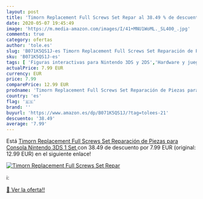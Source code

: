```yaml
---
layout: post
title: 'Timorn Replacement Full Screws Set Repar al 38.49 % de descuento'
date: 2020-05-07 19:45:49
image: 'https://m.media-amazon.com/images/I/41+MNU1WoML._SL400_.jpg'
comments: true
category: ofertas
author: 'tole.es'
slug: 'B071K5QS1J-es Timorn Replacement Full Screws Set Reparación de Piezas...'
sku: 'B071K5QS1J-es'
tags: [ 'Figuras interactivas para Nintendo 3DS y 2DS','Hardware y juegos para Nintendo 3DS y 2DS','Hardware y juegos para Nintendo Switch','Juegos para Nintendo Switch','Sistemas precursores y micro consolas','Videojuegos','nintendo', ]
actualPrice: 7.99 EUR
currency: EUR
price: 7.99
comparePrice: 12.99 EUR
prodname: 'Timorn Replacement Full Screws Set Reparación de Piezas para Consola Nintendo 3DS  1 Set '
country: 'es'
flag: '🇪🇸'
brand: ''
buyurl: 'https://www.amazon.es/dp/B071K5QS1J/?tag=tolees-21'
descuento: '38.49'
average: '7.99'
---
```


Está [Timorn Replacement Full Screws Set Reparación de Piezas para Consola Nintendo 3DS  1 Set ](https://www.amazon.es/dp/B071K5QS1J/?tag=tolees-21) con 38.49 de descuento por 7.99 EUR (original: 12.99 EUR) en el siguiente enlace!

[![Timorn Replacement Full Screws Set Repar](https://m.media-amazon.com/images/I/41+MNU1WoML._SL400_.jpg)](https://www.amazon.es/dp/B071K5QS1J/?tag=tolees-21)

ℹ️:


[🛒 Ver la oferta!!](https://www.amazon.es/dp/B071K5QS1J/?tag=tolees-21)
